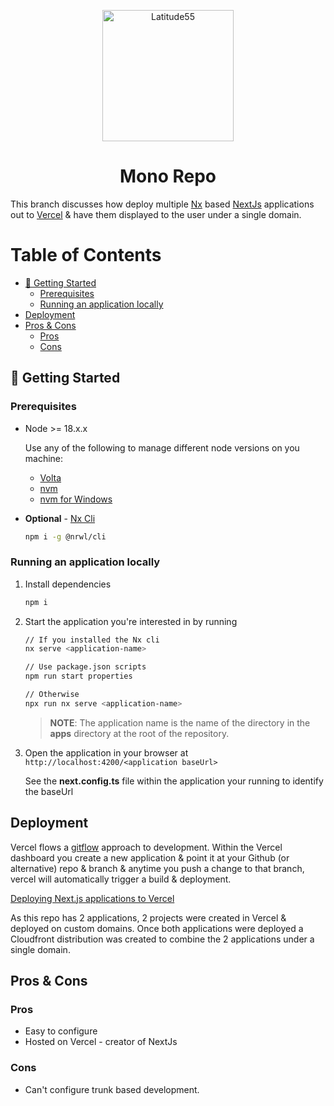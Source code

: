 <p align="center">
    <img alt="Latitude55" src="https://res.cloudinary.com/latitude55/image/upload/v1634117961/logo-light.svg" width="210" />
</p>
<h1 align="center">
Mono Repo
</h1>

This branch discusses how deploy multiple [Nx](https://nx.dev/) based [NextJs](https://nextjs.org/) applications out to [Vercel](https://vercel.com/) & have them displayed to the user under a single domain.

# Table of Contents

<!-- START doctoc generated TOC please keep comment here to allow auto update -->
<!-- DON'T EDIT THIS SECTION, INSTEAD RE-RUN doctoc TO UPDATE -->

- [🤩 Getting Started](#-getting-started)
  - [Prerequisites](#prerequisites)
  - [Running an application locally](#running-an-application-locally)
- [Deployment](#deployment)
- [Pros & Cons](#pros--cons)
  - [Pros](#pros)
  - [Cons](#cons)

<!-- END doctoc generated TOC please keep comment here to allow auto update -->

## 🤩 Getting Started

### Prerequisites

- Node >= 18.x.x

  Use any of the following to manage different node versions on you machine:

  - [Volta](https://volta.sh/)
  - [nvm](https://github.com/nvm-sh/nvm)
  - [nvm for Windows](https://github.com/coreybutler/nvm-windows)

- **Optional** - [Nx Cli](https://nx.dev/l/a/getting-started/nx-cli)

  ```bash
  npm i -g @nrwl/cli
  ```

### Running an application locally

1. Install dependencies

   ```bash
   npm i
   ```

1. Start the application you're interested in by running

   ```bash
   // If you installed the Nx cli
   nx serve <application-name>

   // Use package.json scripts
   npm run start properties

   // Otherwise
   npx run nx serve <application-name>
   ```

   > **NOTE**: The application name is the name of the directory in the **apps** directory at the root of the repository.

1. Open the application in your browser at `http://localhost:4200/<application baseUrl>`

   See the **next.config.ts** file within the application your running to identify the baseUrl

## Deployment

Vercel flows a [gitflow](https://www.atlassian.com/git/tutorials/comparing-workflows/gitflow-workflow) approach to development. Within the Vercel dashboard you create a new application & point it at your Github (or alternative) repo & branch & anytime you push a change to that branch, vercel will automatically trigger a build & deployment.

[Deploying Next.js applications to Vercel](https://nx.dev/recipes/other/deploy-nextjs-to-vercel)

As this repo has 2 applications, 2 projects were created in Vercel & deployed on custom domains. Once both applications were deployed a Cloudfront distribution was created to combine the 2 applications under a single domain.

## Pros & Cons

### Pros

- Easy to configure
- Hosted on Vercel - creator of NextJs

### Cons

- Can't configure trunk based development.
